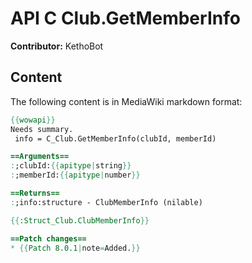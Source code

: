 # API C Club.GetMemberInfo

**Contributor:** KethoBot

## Content

The following content is in MediaWiki markdown format:

```mediawiki
{{wowapi}}
Needs summary.
 info = C_Club.GetMemberInfo(clubId, memberId)

==Arguments==
:;clubId:{{apitype|string}}
:;memberId:{{apitype|number}}

==Returns==
:;info:structure - ClubMemberInfo (nilable)

{{:Struct_Club.ClubMemberInfo}}

==Patch changes==
* {{Patch 8.0.1|note=Added.}}
```